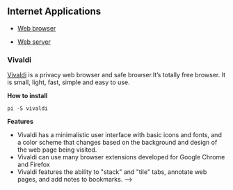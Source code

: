 ## Internet Applications

- [Web browser](/en/Applications/web_browser.md)

- [Web server]()









### Vivaldi
[Vivaldi]() is a privacy web browser and safe browser.It’s totally free browser. It is small, light, fast, simple and easy to use.

**How to install**
```
pi -S vivaldi
```

**Features**
- Vivaldi has a minimalistic user interface with basic icons and fonts, and a color scheme that changes based on the background and design of the web page being visited.
- Vivaldi can use many browser extensions developed for Google Chrome and Firefox
- Vivaldi features the ability to "stack" and "tile" tabs, annotate web pages, and add notes to bookmarks. -->